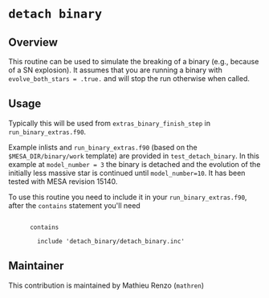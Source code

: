 # ``detach binary``

## Overview

This routine can be used to simulate the breaking of a binary (e.g.,
because of a SN explosion). It assumes that you are running a binary
with `evolve_both_stars = .true.` and will stop the run otherwise when
called.

## Usage

Typically this will be used from `extras_binary_finish_step` in
`run_binary_extras.f90`.

Example inlists and `run_binary_extras.f90` (based on the
`$MESA_DIR/binary/work` template) are provided in `test_detach_binary`.
In this example at `model_number = 3` the binary is detached and 
the evolution of the initially less massive star is continued until
`model_number=10`. It has been tested with MESA revision 15140.

To use this routine you need to include it in your `run_binary_extras.f90`,
after the `contains` statement you'll need

```Fortran

      contains

        include 'detach_binary/detach_binary.inc'
```

## Maintainer

This contribution is maintained by Mathieu Renzo (`mathren`)
